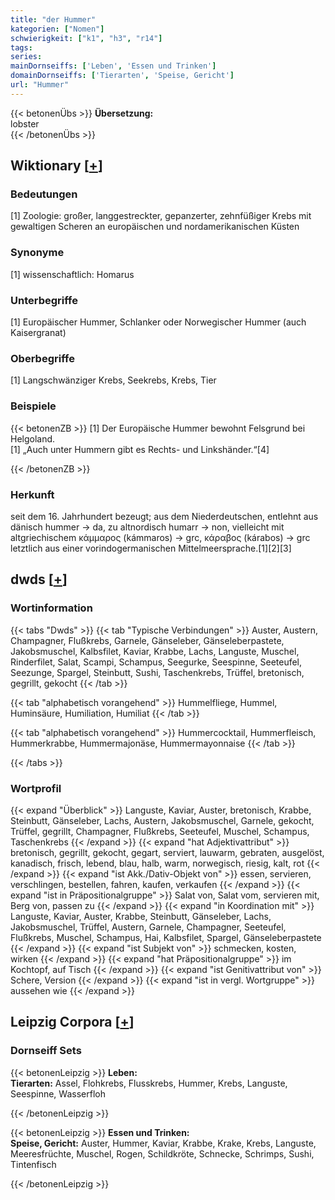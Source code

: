 ```yaml
---
title: "der Hummer"
kategorien: ["Nomen"]
schwierigkeit: ["k1", "h3", "r14"]
tags:
series:
mainDornseiffs: ['Leben', 'Essen und Trinken']
domainDornseiffs: ['Tierarten', 'Speise, Gericht']
url: "Hummer"
---
```


{{< betonenÜbs >}}
**Übersetzung:**  
lobster  
{{< /betonenÜbs >}}

## Wiktionary [[+](https://de.wiktionary.org/wiki/Hummer)]

### Bedeutungen
[1] Zoologie: großer, langgestreckter, gepanzerter, zehnfüßiger Krebs mit gewaltigen Scheren an europäischen und nordamerikanischen Küsten  

### Synonyme
[1] wissenschaftlich: Homarus  

### Unterbegriffe
[1] Europäischer Hummer, Schlanker oder Norwegischer Hummer (auch Kaisergranat)  

### Oberbegriffe
[1] Langschwänziger Krebs, Seekrebs, Krebs, Tier  

### Beispiele
{{< betonenZB >}}
[1] Der Europäische Hummer bewohnt Felsgrund bei Helgoland.  
[1] „Auch unter Hummern gibt es Rechts- und Linkshänder.“[4]  

{{< /betonenZB >}}
### Herkunft
seit dem 16. Jahrhundert bezeugt; aus dem Niederdeutschen, entlehnt aus dänisch hummer → da, zu altnordisch humarr → non, vielleicht mit altgriechischem κάμμαρος (kámmaros) → grc, κάραβος (kárabos) → grc letztlich aus einer vorindogermanischen Mittelmeersprache.[1][2][3]  



## dwds [[+](https://www.dwds.de/wb/Hummer)]

### Wortinformation
{{< tabs "Dwds" >}}
{{< tab "Typische Verbindungen" >}}
Auster, Austern, Champagner, Flußkrebs, Garnele, Gänseleber, Gänseleberpastete, Jakobsmuschel, Kalbsfilet, Kaviar, Krabbe, Lachs, Languste, Muschel, Rinderfilet, Salat, Scampi, Schampus, Seegurke, Seespinne, Seeteufel, Seezunge, Spargel, Steinbutt, Sushi, Taschenkrebs, Trüffel, bretonisch, gegrillt, gekocht
{{< /tab >}}

{{< tab "alphabetisch vorangehend" >}}
Hummelfliege, Hummel, Huminsäure, Humiliation, Humiliat
{{< /tab >}}

{{< tab "alphabetisch vorangehend" >}}
Hummercocktail, Hummerfleisch, Hummerkrabbe, Hummermajonäse, Hummermayonnaise
{{< /tab >}}

{{< /tabs >}}

### Wortprofil
{{< expand "Überblick" >}} Languste, Kaviar, Auster, bretonisch, Krabbe, Steinbutt, Gänseleber, Lachs, Austern, Jakobsmuschel, Garnele, gekocht, Trüffel, gegrillt, Champagner, Flußkrebs, Seeteufel, Muschel, Schampus, Taschenkrebs {{< /expand >}}
{{< expand "hat Adjektivattribut" >}} bretonisch, gegrillt, gekocht, gegart, serviert, lauwarm, gebraten, ausgelöst, kanadisch, frisch, lebend, blau, halb, warm, norwegisch, riesig, kalt, rot {{< /expand >}}
{{< expand "ist Akk./Dativ-Objekt von" >}} essen, servieren, verschlingen, bestellen, fahren, kaufen, verkaufen {{< /expand >}}
{{< expand "ist in Präpositionalgruppe" >}} Salat von, Salat vom, servieren mit, Berg von, passen zu {{< /expand >}}
{{< expand "in Koordination mit" >}} Languste, Kaviar, Auster, Krabbe, Steinbutt, Gänseleber, Lachs, Jakobsmuschel, Trüffel, Austern, Garnele, Champagner, Seeteufel, Flußkrebs, Muschel, Schampus, Hai, Kalbsfilet, Spargel, Gänseleberpastete {{< /expand >}}
{{< expand "ist Subjekt von" >}} schmecken, kosten, wirken {{< /expand >}}
{{< expand "hat Präpositionalgruppe" >}} im Kochtopf, auf Tisch {{< /expand >}}
{{< expand "ist Genitivattribut von" >}} Schere, Version {{< /expand >}}
{{< expand "ist in vergl. Wortgruppe" >}} aussehen wie {{< /expand >}}

## Leipzig Corpora [[+](https://corpora.uni-leipzig.de/en/res?word=Hummer&corpusId=deu_newscrawl-public_2018)]

### Dornseiff Sets
{{< betonenLeipzig >}}
**Leben:**  
**Tierarten:** Assel, Flohkrebs, Flusskrebs, Hummer, Krebs, Languste, Seespinne, Wasserfloh  

{{< /betonenLeipzig >}}


{{< betonenLeipzig >}}
**Essen und Trinken:**  
**Speise, Gericht:** Auster, Hummer, Kaviar, Krabbe, Krake, Krebs, Languste, Meeresfrüchte, Muschel, Rogen, Schildkröte, Schnecke, Schrimps, Sushi, Tintenfisch  

{{< /betonenLeipzig >}}
